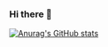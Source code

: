 ### Hi there 👋
[![Anurag's GitHub stats](https://github-readme-stats.vercel.app/api?username=lqbby2)](https://github.com/anuraghazra/github-readme-stats)
<!--
**lqbby2/lqbby2** is a ✨ _special_ ✨ repository because its `README.md` (this file) appears on your GitHub profile.

Here are some ideas to get you started:

- 🔭 I’m currently working on ...
- 🌱 I’m currently learning ...
- 👯 I’m looking to collaborate on ...
- 🤔 I’m looking for help with ...
- 💬 Ask me about ...
- 📫 How to reach me: ...
- 😄 Pronouns: ...
- ⚡ Fun fact: ...
-->
